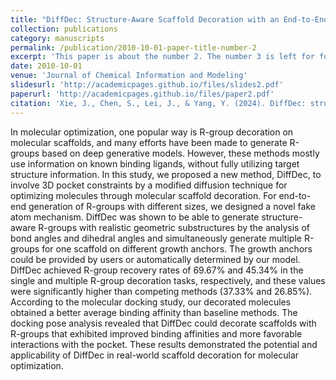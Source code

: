 ```yaml
---
title: "DiffDec: Structure-Aware Scaffold Decoration with an End-to-End Diffusion Model"
collection: publications
category: manuscripts
permalink: /publication/2010-10-01-paper-title-number-2
excerpt: 'This paper is about the number 2. The number 3 is left for future work.'
date: 2010-10-01
venue: 'Journal of Chemical Information and Modeling'
slidesurl: 'http://academicpages.github.io/files/slides2.pdf'
paperurl: 'http://academicpages.github.io/files/paper2.pdf'
citation: 'Xie, J., Chen, S., Lei, J., & Yang, Y. (2024). DiffDec: structure-aware scaffold decoration with an end-to-end diffusion model. Journal of Chemical Information and Modeling, 64(7), 2554-2564.'
---
```


In molecular optimization, one popular way is R-group decoration on molecular scaffolds, and many efforts have been made to generate R-groups based on deep generative models. However, these methods mostly use information on known binding ligands, without fully utilizing target structure information. In this study, we proposed a new method, DiffDec, to involve 3D pocket constraints by a modified diffusion technique for optimizing molecules through molecular scaffold decoration. For end-to-end generation of R-groups with different sizes, we designed a novel fake atom mechanism. DiffDec was shown to be able to generate structure-aware R-groups with realistic geometric substructures by the analysis of bond angles and dihedral angles and simultaneously generate multiple R-groups for one scaffold on different growth anchors. The growth anchors could be provided by users or automatically determined by our model. DiffDec achieved R-group recovery rates of 69.67% and 45.34% in the single and multiple R-group decoration tasks, respectively, and these values were significantly higher than competing methods (37.33% and 26.85%). According to the molecular docking study, our decorated molecules obtained a better average binding affinity than baseline methods. The docking pose analysis revealed that DiffDec could decorate scaffolds with R-groups that exhibited improved binding affinities and more favorable interactions with the pocket. These results demonstrated the potential and applicability of DiffDec in real-world scaffold decoration for molecular optimization.
